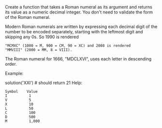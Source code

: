 Create a function that takes a Roman numeral as its argument and returns its value as a numeric decimal integer. 
You don't need to validate the form of the Roman numeral.

Modern Roman numerals are written by expressing each decimal digit of the number to be encoded separately, 
starting with the leftmost digit and skipping any 0s. So 1990 is rendered 
````
"MCMXC" (1000 = M, 900 = CM, 90 = XC) and 2008 is rendered 
"MMVIII" (2000 = MM, 8 = VIII). 
````
The Roman numeral for 1666, "MDCLXVI", uses each letter in descending order.

Example:

solution('XXI') # should return 21
Help:
````
Symbol    Value
I          1
V          5
X          10
L          50
C          100
D          500
M          1,000
````